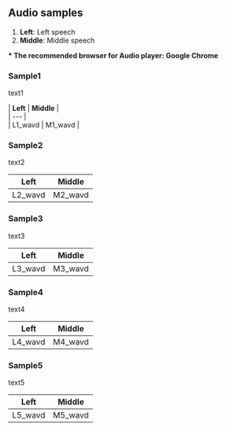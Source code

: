 ## Audio samples

1. **Left**: Left speech
2. **Middle**: Middle speech

**\* The recommended browser for Audio player: Google Chrome**

### Sample1  

text1

| **Left** | **Middle** |  
| --- |  
| L1_wavd | M1_wavd |  

### Sample2  

text2

| **Left** | **Middle** |  
| --- | --- |  
| L2_wavd | M2_wavd |  

### Sample3  

text3

| **Left** | **Middle** |  
| --- | --- |  
| L3_wavd | M3_wavd |  

### Sample4  

text4

| **Left** | **Middle** |  
| --- | --- |  
| L4_wavd | M4_wavd |  

### Sample5  

text5

| **Left** | **Middle** |  
| --- | --- |  
| L5_wavd | M5_wavd |  

